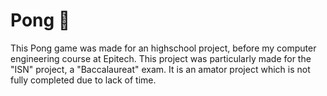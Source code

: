 # Pong :tennis:
This Pong game was made for an highschool project, before my computer engineering course at Epitech.
This project was particularly made for the "ISN" project, a "Baccalaureat" exam.
It is an amator project which is not fully completed due to lack of time.
